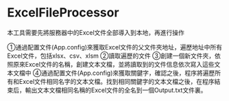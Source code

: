 # ExcelFileProcessor
本工具需要先將服務器中的Excel文件全部導入到本地，再進行操作

①通過配置文件(App.config)來獲取Excel文件的父文件夾地址，遍歷地址中所有Excel文件，包括xlsx、csv、xlsm
②讀取遍歷的文件
③創建一個新文件夾，依照原來Excel文件的名稱，創建文本文檔，並將讀取到的文件信息依次寫入這些文本文檔中
④通過配置文件(App.config)來獲取關鍵字，確認之後，程序將遍歷所有和Excel文件相同名字的文本文檔。找到相同關鍵字的文本文檔之後，在程序結束后，輸出文本文檔相同名稱的Excel文件的全名到一個Output.txt文件裏。
